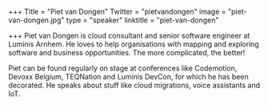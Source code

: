 +++
Title = "Piet van Dongen"
Twitter = "pietvandongen"
image = "piet-van-dongen.jpg"
type = "speaker"
linktitle = "piet-van-dongen"

+++
Piet van Dongen is cloud consultant and senior software engineer at Luminis Arnhem. He loves to help organisations with mapping and exploring software and business opportunities. The more complicated, the better!

Piet can be found regularly on stage at conferences like Codemotion, Devoxx Belgium, TEQNation and Luminis DevCon, for which he has been decorated. He speaks about stuff like cloud migrations, voice assistants and IoT.
